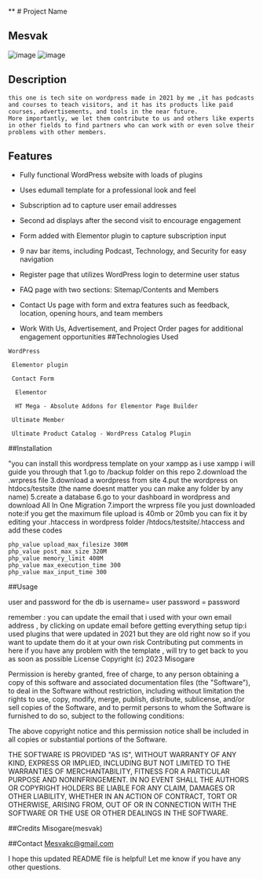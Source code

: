 
** # Project Name

## Mesvak

![image](https://user-images.githubusercontent.com/130363781/231048750-fde6fa6c-7253-4893-abdd-7984e373e259.png)
![image](https://user-images.githubusercontent.com/130363781/231048884-68e561cc-84f1-4409-9e02-1e4e10b12da1.png)

## Description

    this one is tech site on wordpress made in 2021 by me ,it has podcasts and courses to teach visitors, and it has its products like paid courses, advertisements, and tools in the near future.
    More importantly, we let them contribute to us and others like experts in other fields to find partners who can work with or even solve their problems with other members.


## Features

   - Fully functional WordPress website with loads of plugins

   - Uses edumall template for a professional look and feel

   - Subscription ad to capture user email addresses

   - Second ad displays after the second visit to encourage engagement

   - Form added with Elementor plugin to capture subscription input

   - 9 nav bar items, including Podcast, Technology, and Security for easy navigation

   - Register page that utilizes WordPress login to determine user status

   - FAQ page with two sections: Sitemap/Contents and Members

   - Contact Us page with form and extra features such as feedback, location, opening hours, and team members

   - Work With Us, Advertisement, and Project Order pages for additional engagement opportunities
##Technologies Used

    WordPress

     Elementor plugin

     Contact Form 

      Elementor
    
      HT Mega - Absolute Addons for Elementor Page Builder

     Ultimate Member

     Ultimate Product Catalog - WordPress Catalog Plugin

##Installation

"you can install this wordpress template on your xampp as i use xampp i will guide you through that 
1.go to /backup folder on this repo 
2.download the .wrpress file 
3.download a wordpress from site 
4.put the wordpress on htdocs/testsite (the name doesnt matter you can make any folder by any name)
5.create a database
6.go to your dashboard in wordpress and download All In One Migration
7.import the wrpress file you just downloaded 
note:if you get the maximum file upload is 40mb or 20mb you can fix it by editing your .htaccess in wordpress folder /htdocs/testsite/.htaccess and add these codes
```
php_value upload_max_filesize 300M
php_value post_max_size 320M
php_value memory_limit 400M
php_value max_execution_time 300
php_value max_input_time 300
```

##Usage

user and password for the db is 
username= user
password = password

remember : you can update the email that i used with your own email address , by clicking on update email before getting everything setup 
tip:i used plugins that were updated in 2021 but they are old right now so if you want to update them do it at your own risk 
Contributing
put comments in here if you have any problem with the template , will try to get back to you as soon as possible
License
Copyright (c) 2023 Misogare

Permission is hereby granted, free of charge, to any person obtaining a copy of this software and associated documentation files (the "Software"), to deal in the Software without restriction, including without limitation the rights to use, copy, modify, merge, publish, distribute, sublicense, and/or sell copies of the Software, and to permit persons to whom the Software is furnished to do so, subject to the following conditions:

The above copyright notice and this permission notice shall be included in all copies or substantial portions of the Software.

THE SOFTWARE IS PROVIDED "AS IS", WITHOUT WARRANTY OF ANY KIND, EXPRESS OR IMPLIED, INCLUDING BUT NOT LIMITED TO THE WARRANTIES OF MERCHANTABILITY, FITNESS FOR A PARTICULAR PURPOSE AND NONINFRINGEMENT. IN NO EVENT SHALL THE AUTHORS OR COPYRIGHT HOLDERS BE LIABLE FOR ANY CLAIM, DAMAGES OR OTHER LIABILITY, WHETHER IN AN ACTION OF CONTRACT, TORT OR OTHERWISE, ARISING FROM, OUT OF OR IN CONNECTION WITH THE SOFTWARE OR THE USE OR OTHER DEALINGS IN THE SOFTWARE.



##Credits
Misogare(mesvak)

##Contact
Mesvakc@gmail.com

I hope this updated README file is helpful! Let me know if you have any other questions.
